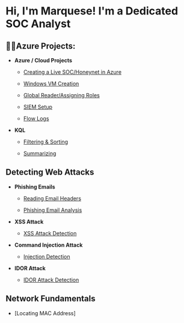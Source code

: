 <h1>Hi, I'm Marquese! I'm a Dedicated SOC Analyst <br/></h1>

<h2>👨‍💻Azure Projects:</h2>

- <b>Azure / Cloud Projects</b>
  - [Creating a Live SOC/Honeynet in Azure](https://github.com/MarqueseMotley/Azure-SOC)
  
  - [Windows VM Creation](https://github.com/MarqueseMotley/Windows-vm)
 
  - [Global Reader/Assigning Roles
](https://github.com/MarqueseMotley/Global-Reader)

  - [SIEM Setup](https://github.com/MarqueseMotley/SIEM-Setup.git)

  - [Flow Logs](https://github.com/MarqueseMotley/Create-Flow-Logs.git)
- <b>KQL</b>

  - [Filtering & Sorting](https://github.com/MarqueseMotley/Summarizing?tab=readme-ov-file#summarizing)
  
  - [Summarizing](https://github.com/MarqueseMotley/Summarizing)

<h2>Detecting Web Attacks</h2>

- <b>Phishing Emails</b>

  - [Reading Email Headers](https://github.com/MarqueseMotley/reading-email-header)

  - [Phishing Email Analysis](https://github.com/MarqueseMotley/Phishing-Email-Analysis?tab=readme-ov-file#phishing-email-analysis)
 
- <b>XSS Attack</b>

  - [XSS Attack Detection](https://github.com/MarqueseMotley/XSS-Detection#xss-attack-detection)
 
- <b>Command Injection Attack</b>

  - [Injection Detection](https://github.com/MarqueseMotley/Command-Injection-Attack-Detection/blob/main/README.md#command-injection-attack-detection)
 
- <b>IDOR Attack</b>

  - [IDOR Attack Detection](https://github.com/MarqueseMotley/IDOR-Attack-Detection)
 
<h2>Network Fundamentals</h2>

  - [Locating MAC Address]

  
